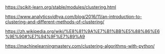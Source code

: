 https://scikit-learn.org/stable/modules/clustering.html

https://www.analyticsvidhya.com/blog/2016/11/an-introduction-to-clustering-and-different-methods-of-clustering/

https://zh.wikipedia.org/wiki/%E8%81%9A%E7%B1%BB%E5%88%86%E6%9E%90#%E7%94%9F%E7%89%A9

https://machinelearningmastery.com/clustering-algorithms-with-python/